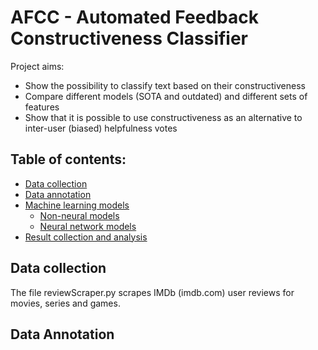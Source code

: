 # AFCC - Automated Feedback Constructiveness Classifier

Project aims:
- Show the possibility to classify text based on their constructiveness
- Compare different models (SOTA and outdated) and different sets of features
- Show that it is possible to use constructiveness as an alternative to inter-user (biased) helpfulness votes

## Table of contents:
* [Data collection](#data-collection)
* [Data annotation](#data-annotation)
* [Machine learning models](#machine-learning-models)
  * [Non-neural models](#non-neural-models)
  * [Neural network models](#neural-network-models)
* [Result collection and analysis](#result-collection-and-analysis)


## Data collection

The file reviewScraper.py scrapes IMDb (imdb.com) user reviews for movies, series and games.

## Data Annotation
